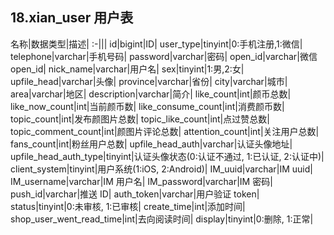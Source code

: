 ## 18.xian_user 用户表

名称|数据类型|描述|
:-|||
id|bigint|ID|
user_type|tinyint|0:手机注册,1:微信|
telephone|varchar|手机号码|
password|varchar|密码|
open_id|varchar|微信 open_id|
nick_name|varchar|用户名|
sex|tinyint|1:男,2:女|
upfile_head|varchar|头像|
province|varchar|省份|
city|varchar|城市|
area|varchar|地区|
description|varchar|简介|
like_count|int|颜币总数|
like_now_count|int|当前颜币数|
like_consume_count|int|消费颜币数|
topic_count|int|发布颜图片总数|
topic_like_count|int|点过赞总数|
topic_comment_count|int|颜图片评论总数|
attention_count|int|关注用户总数|
fans_count|int|粉丝用户总数|
upfile_head_auth|varchar|认证头像地址|
upfile_head_auth_type|tinyint|认证头像状态(0:认证不通过, 1:已认证, 2:认证中)|
client_system|tinyint|用户系统(1:iOS, 2:Android)|
IM_uuid|varchar|IM uuid|
IM_username|varchar|IM 用户名|
IM_password|varchar|IM 密码|
push_id|varchar|推送 ID|
auth_token|varchar|用户验证 token|
status|tinyint|0:未审核, 1:已审核|
create_time|int|添加时间|
shop_user_went_read_time|int|去向阅读时间|
display|tinyint|0:删除, 1:正常|